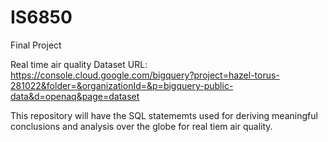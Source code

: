 # IS6850
Final Project

Real time air quality 
Dataset URL:
https://console.cloud.google.com/bigquery?project=hazel-torus-281022&folder=&organizationId=&p=bigquery-public-data&d=openaq&page=dataset

This repository will have the SQL statememts used for deriving meaningful conclusions and analysis over the globe for real tiem air quality.
